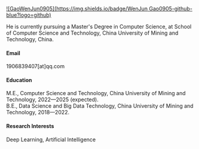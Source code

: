 

[![GaoWenJun0905](https://img.shields.io/badge/WenJun Gao0905-github-blue?logo=github)](https://github.com/GaoWenJun0905)

He is currently pursuing a Master's Degree in Computer Science, at School of Computer Science and Technology, China University of Mining and Technology, China.

#### Email
1906839407[at]qq.com

#### Education
M.E., Computer Science and Technology, China University of Mining and Technology, 2022—2025 (expected).\
B.E., Data Science and Big Data Technology, China University of Mining and Technology, 2018—2022.

#### Research Interests
Deep Learning, Artificial Intelligence

